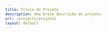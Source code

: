 ```yaml
---
title: Título do Projeto
description: Uma breve descrição do projeto.
url: /projects/projeto1
layout: default
---
```

